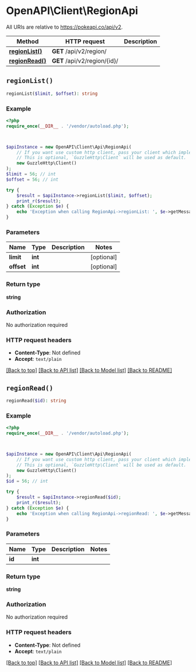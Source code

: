 # OpenAPI\Client\RegionApi

All URIs are relative to https://pokeapi.co/api/v2.

Method | HTTP request | Description
------------- | ------------- | -------------
[**regionList()**](RegionApi.md#regionList) | **GET** /api/v2/region/ | 
[**regionRead()**](RegionApi.md#regionRead) | **GET** /api/v2/region/{id}/ | 


## `regionList()`

```php
regionList($limit, $offset): string
```



### Example

```php
<?php
require_once(__DIR__ . '/vendor/autoload.php');



$apiInstance = new OpenAPI\Client\Api\RegionApi(
    // If you want use custom http client, pass your client which implements `GuzzleHttp\ClientInterface`.
    // This is optional, `GuzzleHttp\Client` will be used as default.
    new GuzzleHttp\Client()
);
$limit = 56; // int
$offset = 56; // int

try {
    $result = $apiInstance->regionList($limit, $offset);
    print_r($result);
} catch (Exception $e) {
    echo 'Exception when calling RegionApi->regionList: ', $e->getMessage(), PHP_EOL;
}
```

### Parameters

Name | Type | Description  | Notes
------------- | ------------- | ------------- | -------------
 **limit** | **int**|  | [optional]
 **offset** | **int**|  | [optional]

### Return type

**string**

### Authorization

No authorization required

### HTTP request headers

- **Content-Type**: Not defined
- **Accept**: `text/plain`

[[Back to top]](#) [[Back to API list]](../../README.md#endpoints)
[[Back to Model list]](../../README.md#models)
[[Back to README]](../../README.md)

## `regionRead()`

```php
regionRead($id): string
```



### Example

```php
<?php
require_once(__DIR__ . '/vendor/autoload.php');



$apiInstance = new OpenAPI\Client\Api\RegionApi(
    // If you want use custom http client, pass your client which implements `GuzzleHttp\ClientInterface`.
    // This is optional, `GuzzleHttp\Client` will be used as default.
    new GuzzleHttp\Client()
);
$id = 56; // int

try {
    $result = $apiInstance->regionRead($id);
    print_r($result);
} catch (Exception $e) {
    echo 'Exception when calling RegionApi->regionRead: ', $e->getMessage(), PHP_EOL;
}
```

### Parameters

Name | Type | Description  | Notes
------------- | ------------- | ------------- | -------------
 **id** | **int**|  |

### Return type

**string**

### Authorization

No authorization required

### HTTP request headers

- **Content-Type**: Not defined
- **Accept**: `text/plain`

[[Back to top]](#) [[Back to API list]](../../README.md#endpoints)
[[Back to Model list]](../../README.md#models)
[[Back to README]](../../README.md)
